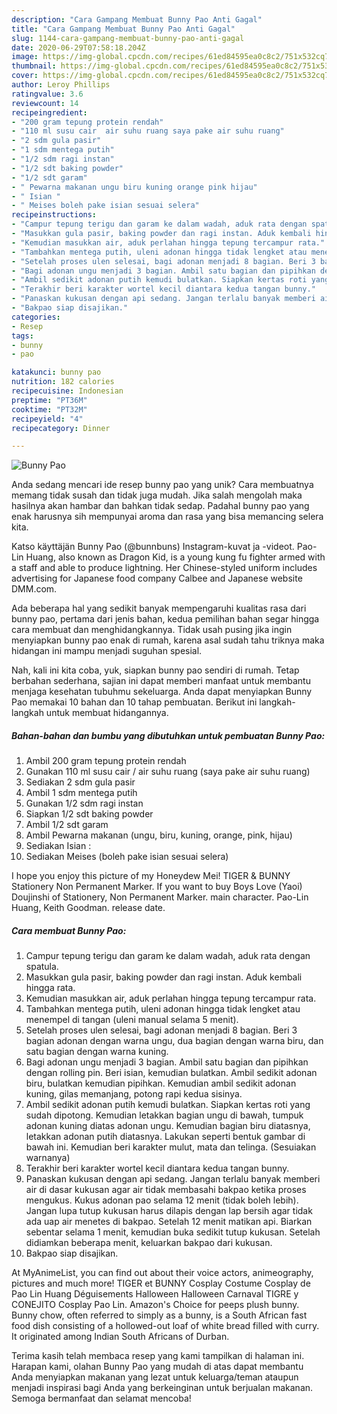 ```yaml
---
description: "Cara Gampang Membuat Bunny Pao Anti Gagal"
title: "Cara Gampang Membuat Bunny Pao Anti Gagal"
slug: 1144-cara-gampang-membuat-bunny-pao-anti-gagal
date: 2020-06-29T07:58:18.204Z
image: https://img-global.cpcdn.com/recipes/61ed84595ea0c8c2/751x532cq70/bunny-pao-foto-resep-utama.jpg
thumbnail: https://img-global.cpcdn.com/recipes/61ed84595ea0c8c2/751x532cq70/bunny-pao-foto-resep-utama.jpg
cover: https://img-global.cpcdn.com/recipes/61ed84595ea0c8c2/751x532cq70/bunny-pao-foto-resep-utama.jpg
author: Leroy Phillips
ratingvalue: 3.6
reviewcount: 14
recipeingredient:
- "200 gram tepung protein rendah"
- "110 ml susu cair  air suhu ruang saya pake air suhu ruang"
- "2 sdm gula pasir"
- "1 sdm mentega putih"
- "1/2 sdm ragi instan"
- "1/2 sdt baking powder"
- "1/2 sdt garam"
- " Pewarna makanan ungu biru kuning orange pink hijau"
- " Isian "
- " Meises boleh pake isian sesuai selera"
recipeinstructions:
- "Campur tepung terigu dan garam ke dalam wadah, aduk rata dengan spatula."
- "Masukkan gula pasir, baking powder dan ragi instan. Aduk kembali hingga rata."
- "Kemudian masukkan air, aduk perlahan hingga tepung tercampur rata."
- "Tambahkan mentega putih, uleni adonan hingga tidak lengket atau menempel di tangan (uleni manual selama 5 menit)."
- "Setelah proses ulen selesai, bagi adonan menjadi 8 bagian. Beri 3 bagian adonan dengan warna ungu, dua bagian dengan warna biru, dan satu bagian dengan warna kuning."
- "Bagi adonan ungu menjadi 3 bagian. Ambil satu bagian dan pipihkan dengan rolling pin. Beri isian, kemudian bulatkan. Ambil sedikit adonan biru, bulatkan kemudian pipihkan. Kemudian ambil sedikit adonan kuning, gilas memanjang, potong rapi kedua sisinya."
- "Ambil sedikit adonan putih kemudi bulatkan. Siapkan kertas roti yang sudah dipotong. Kemudian letakkan bagian ungu di bawah, tumpuk adonan kuning diatas adonan ungu. Kemudian bagian biru diatasnya, letakkan adonan putih diatasnya. Lakukan seperti bentuk gambar di bawah ini. Kemudian beri karakter mulut, mata dan telinga. (Sesuiakan warnanya)"
- "Terakhir beri karakter wortel kecil diantara kedua tangan bunny."
- "Panaskan kukusan dengan api sedang. Jangan terlalu banyak memberi air di dasar kukusan agar air tidak membasahi bakpao ketika proses mengukus. Kukus adonan pao selama 12 menit (tidak boleh lebih). Jangan lupa tutup kukusan harus dilapis dengan lap bersih agar tidak ada uap air menetes di bakpao. Setelah 12 menit matikan api. Biarkan sebentar selama 1 menit, kemudian buka sedikit tutup kukusan. Setelah didiamkan beberapa menit, keluarkan bakpao dari kukusan."
- "Bakpao siap disajikan."
categories:
- Resep
tags:
- bunny
- pao

katakunci: bunny pao 
nutrition: 182 calories
recipecuisine: Indonesian
preptime: "PT36M"
cooktime: "PT32M"
recipeyield: "4"
recipecategory: Dinner

---
```



![Bunny Pao](https://img-global.cpcdn.com/recipes/61ed84595ea0c8c2/751x532cq70/bunny-pao-foto-resep-utama.jpg)

Anda sedang mencari ide resep bunny pao yang unik? Cara membuatnya memang tidak susah dan tidak juga mudah. Jika salah mengolah maka hasilnya akan hambar dan bahkan tidak sedap. Padahal bunny pao yang enak harusnya sih mempunyai aroma dan rasa yang bisa memancing selera kita.

Katso käyttäjän Bunny Pao (@bunnbuns) Instagram-kuvat ja -videot. Pao-Lin Huang, also known as Dragon Kid, is a young kung fu fighter armed with a staff and able to produce lightning. Her Chinese-styled uniform includes advertising for Japanese food company Calbee and Japanese website DMM.com.

Ada beberapa hal yang sedikit banyak mempengaruhi kualitas rasa dari bunny pao, pertama dari jenis bahan, kedua pemilihan bahan segar hingga cara membuat dan menghidangkannya. Tidak usah pusing jika ingin menyiapkan bunny pao enak di rumah, karena asal sudah tahu triknya maka hidangan ini mampu menjadi suguhan spesial.


Nah, kali ini kita coba, yuk, siapkan bunny pao sendiri di rumah. Tetap berbahan sederhana, sajian ini dapat memberi manfaat untuk membantu menjaga kesehatan tubuhmu sekeluarga. Anda dapat menyiapkan Bunny Pao memakai 10 bahan dan 10 tahap pembuatan. Berikut ini langkah-langkah untuk membuat hidangannya.

<!--inarticleads1-->

##### Bahan-bahan dan bumbu yang dibutuhkan untuk pembuatan Bunny Pao:

1. Ambil 200 gram tepung protein rendah
1. Gunakan 110 ml susu cair / air suhu ruang (saya pake air suhu ruang)
1. Sediakan 2 sdm gula pasir
1. Ambil 1 sdm mentega putih
1. Gunakan 1/2 sdm ragi instan
1. Siapkan 1/2 sdt baking powder
1. Ambil 1/2 sdt garam
1. Ambil  Pewarna makanan (ungu, biru, kuning, orange, pink, hijau)
1. Sediakan  Isian :
1. Sediakan  Meises (boleh pake isian sesuai selera)


I hope you enjoy this picture of my Honeydew Mei! TIGER &amp; BUNNY Stationery Non Permanent Marker. If you want to buy Boys Love (Yaoi) Doujinshi of Stationery, Non Permanent Marker. main character. Pao-Lin Huang, Keith Goodman. release date. 

<!--inarticleads2-->

##### Cara membuat Bunny Pao:

1. Campur tepung terigu dan garam ke dalam wadah, aduk rata dengan spatula.
1. Masukkan gula pasir, baking powder dan ragi instan. Aduk kembali hingga rata.
1. Kemudian masukkan air, aduk perlahan hingga tepung tercampur rata.
1. Tambahkan mentega putih, uleni adonan hingga tidak lengket atau menempel di tangan (uleni manual selama 5 menit).
1. Setelah proses ulen selesai, bagi adonan menjadi 8 bagian. Beri 3 bagian adonan dengan warna ungu, dua bagian dengan warna biru, dan satu bagian dengan warna kuning.
1. Bagi adonan ungu menjadi 3 bagian. Ambil satu bagian dan pipihkan dengan rolling pin. Beri isian, kemudian bulatkan. Ambil sedikit adonan biru, bulatkan kemudian pipihkan. Kemudian ambil sedikit adonan kuning, gilas memanjang, potong rapi kedua sisinya.
1. Ambil sedikit adonan putih kemudi bulatkan. Siapkan kertas roti yang sudah dipotong. Kemudian letakkan bagian ungu di bawah, tumpuk adonan kuning diatas adonan ungu. Kemudian bagian biru diatasnya, letakkan adonan putih diatasnya. Lakukan seperti bentuk gambar di bawah ini. Kemudian beri karakter mulut, mata dan telinga. (Sesuiakan warnanya)
1. Terakhir beri karakter wortel kecil diantara kedua tangan bunny.
1. Panaskan kukusan dengan api sedang. Jangan terlalu banyak memberi air di dasar kukusan agar air tidak membasahi bakpao ketika proses mengukus. Kukus adonan pao selama 12 menit (tidak boleh lebih). Jangan lupa tutup kukusan harus dilapis dengan lap bersih agar tidak ada uap air menetes di bakpao. Setelah 12 menit matikan api. Biarkan sebentar selama 1 menit, kemudian buka sedikit tutup kukusan. Setelah didiamkan beberapa menit, keluarkan bakpao dari kukusan.
1. Bakpao siap disajikan.


At MyAnimeList, you can find out about their voice actors, animeography, pictures and much more! TIGER et BUNNY Cosplay Costume Cosplay de Pao Lin Huang Déguisements Halloween Halloween Carnaval TIGRE y CONEJITO Cosplay Pao Lin. Amazon&#39;s Choice for peeps plush bunny. Bunny chow, often referred to simply as a bunny, is a South African fast food dish consisting of a hollowed-out loaf of white bread filled with curry. It originated among Indian South Africans of Durban. 

Terima kasih telah membaca resep yang kami tampilkan di halaman ini. Harapan kami, olahan Bunny Pao yang mudah di atas dapat membantu Anda menyiapkan makanan yang lezat untuk keluarga/teman ataupun menjadi inspirasi bagi Anda yang berkeinginan untuk berjualan makanan. Semoga bermanfaat dan selamat mencoba!
